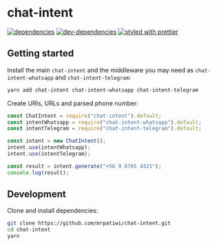 # chat-intent

[![dependencies][dependencies-image]][dependencies-url] [![dev-dependencies][dev-dependencies-image]][dev-dependencies-url] [![styled with prettier](https://img.shields.io/badge/styled_with-prettier-ff69b4.svg)](https://github.com/prettier/prettier)

## Getting started

Install the main `chat-intent` and the middleware you may need as `chat-intent-whatsapp` and `chat-intent-telegram`:

```sh
yarn add chat-intent chat-intent-whatsapp chat-intent-telegram
```

Create URIs, URLs and parsed phone number:

```js
const ChatIntent = require("chat-intent").default;
const intentWhatsapp = require("chat-intent-whatsapp").default;
const intentTelegram = require("chat-intent-telegram").default;

const intent = new ChatIntent();
intent.use(intentWhatsapp);
intent.use(intentTelegram);

const result = intent.generate("+56 9 8765 4321");
console.log(result);
```

## Development

Clone and install dependencies:

```sh
git clone https://github.com/mrpatiwi/chat-intent.git
cd chat-intent
yarn
```

[dependencies-image]: https://david-dm.org/mrpatiwi/chat-intent.svg
[dependencies-url]: https://david-dm.org/mrpatiwi/chat-intent
[dev-dependencies-image]: https://david-dm.org/mrpatiwi/chat-intent/dev-status.svg
[dev-dependencies-url]: https://david-dm.org/mrpatiwi/chat-intent#info=devDependencies
